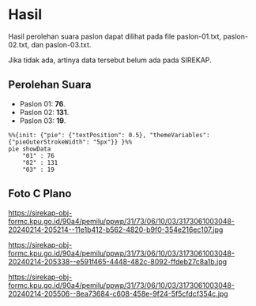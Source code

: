 # Hasil

Hasil perolehan suara paslon dapat dilihat pada file paslon-01.txt, paslon-02.txt, dan paslon-03.txt.

Jika tidak ada, artinya data tersebut belum ada pada SIREKAP.

## Perolehan Suara

 * Paslon 01: **76**.
 * Paslon 02: **131**.
 * Paslon 03: **19**.

```mermaid
%%{init: {"pie": {"textPosition": 0.5}, "themeVariables": {"pieOuterStrokeWidth": "5px"}} }%%
pie showData
    "01" : 76
    "02" : 131
    "03" : 19
```
## Foto C Plano

https://sirekap-obj-formc.kpu.go.id/90a4/pemilu/ppwp/31/73/06/10/03/3173061003048-20240214-205214--11e1b412-b562-4820-b9f0-354e216ec107.jpg

https://sirekap-obj-formc.kpu.go.id/90a4/pemilu/ppwp/31/73/06/10/03/3173061003048-20240214-205338--e591f465-4448-482c-8092-ffdeb27c8a1b.jpg

https://sirekap-obj-formc.kpu.go.id/90a4/pemilu/ppwp/31/73/06/10/03/3173061003048-20240214-205506--8ea73684-c608-458e-9f24-5f5cfdcf354c.jpg
